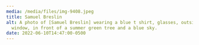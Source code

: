 ```yaml
---
media: /media/files/img-9408.jpeg
title: Samuel Breslin
alt: A photo of [Samuel Breslin] wearing a blue t shirt, glasses, outside of a
  window, in front of a summer green tree and a blue sky.
date: 2022-06-10T14:47:00-0500
---
```

